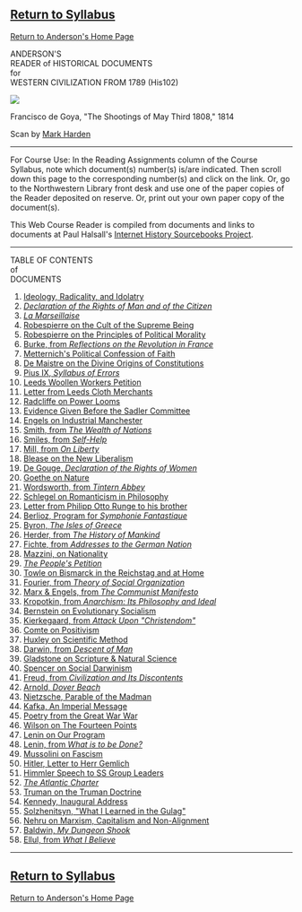 [Return to Syllabus](wc2syllab.htm)  
---  
[Return to Anderson's Home Page](http://home.nwciowa.edu/~firth/index.htm)  
  
ANDERSON'S  
READER of HISTORICAL DOCUMENTS  
for  
WESTERN CIVILIZATION FROM 1789 (His102)



![](may_3rd.jpg)



Francisco de Goya, "The Shootings of May Third 1808," 1814

Scan by [Mark Harden](http://www.artchive.com)

* * *

For Course Use: In the Reading Assignments column of the Course Syllabus, note
which document(s) number(s) is/are indicated. Then scroll down this page to
the corresponding number(s) and click on the link. Or, go to the Northwestern
Library front desk and use one of the paper copies of the Reader deposited on
reserve. Or, print out your own paper copy of the document(s).

This Web Course Reader is compiled from documents and links to documents at
Paul Halsall's [Internet History Sourcebooks
Project](http://www.fordham.edu/halsall/).

* * *



TABLE OF CONTENTS  
of  
DOCUMENTS



  1. [Ideology, Radicality, and Idolatry](ideology.htm)
  2. [_Declaration of the Rights of Man and of the Citizen_](http://www.yale.edu/lawweb/avalon/rightsof.htm)
  3. [_La Marseillaise_](http://www.fordham.edu/halsall/mod/marseill.html)
  4. [ Robespierre on the Cult of the Supreme Being](http://www.fordham.edu/halsall/mod/robespierre-supreme.html)
  5. [Robespierre on the Principles of Political Morality](http://www.fordham.edu/halsall/mod/1794robespierre.html)
  6. [Burke, from _Reflections on the Revolution in France_](http://www.baylor.edu/~BIC/WCIII/Essays/reflections.html)
  7. [ Metternich's Political Confession of Faith](http://www.fordham.edu/halsall/mod/1820metternich.html)
  8. [De Maistre on the Divine Origins of Constitutions](http://www.fordham.edu/halsall/mod/1810demaistre.html)
  9. [Pius IX, _Syllabus of Errors_](http://listserv.american.edu/catholic/church/papal/pius.ix/p9syll.html)
  10. [ Leeds Woollen Workers Petition](http://www.fordham.edu/halsall/mod/1786machines.html)
  11. [Letter from Leeds Cloth Merchants](http://www.fordham.edu/halsall/mod/1791machines.html)
  12. [Radcliffe on Power Looms](http://www.fordham.edu/halsall/mod/1828looms.html)
  13. [Evidence Given Before the Sadler Committee](http://landow.stg.brown.edu/victorian/history/workers1.html)
  14. [Engels on Industrial Manchester](http://www.fordham.edu/halsall/mod/1844engels.html)
  15. [Smith, from _The Wealth of Nations_](http://www.fordham.edu/halsall/mod/adamsmith-summary.html)
  16. [ Smiles, from _Self-Help_](http://www.fordham.edu/halsall/mod/1882smiles.html)
  17. [ Mill, from _On Liberty_](http://www.baylor.edu/~BIC/WCIII/Essays/Milltext.html)
  18. [ Blease on the New Liberalism](http://www.fordham.edu/halsall/mod/1913blease.html)
  19. [De Gouge, _Declaration of the Rights of Women_](http://www.fordham.edu/halsall/mod/1791degouge1.html)
  20. [ Goethe on Nature](http://www.warwick.ac.uk/fac/arts/History/teaching/sem10/goethe.html)
  21. [Wordsworth, from _Tintern Abbey_](http://www.fordham.edu/halsall/mod/wordsworth-tintern.html)
  22. [ Schlegel on Romanticism in Philosophy](http://www.fordham.edu/halsall/mod/schlegel-romanticism.html)
  23. [Letter from Philipp Otto Runge to his brother](http://www.warwick.ac.uk/fac/arts/History/teaching/sem10/runge.html)
  24. [Berlioz, Program for _Symphonie Fantastique_](berlioz.htm)
  25. [ Byron, _The Isles of Greece_](http://www.fordham.edu/halsall/mod/byron-greece.html)
  26. [ Herder, from _The History of Mankind_](http://www.fordham.edu/halsall/mod/1784herder-mankind.html)
  27. [ Fichte, from _Addresses to the German Nation_](http://www.fordham.edu/halsall/mod/1807fichte1.html)
  28. [ Mazzini, on Nationality](http://www.fordham.edu/halsall/mod/1852mazzini.html)
  29. [_The People's Petition_](http://www.fordham.edu/halsall/mod/1838chartism.html)
  30. [ Towle on Bismarck in the Reichstag and at Home](http://www.fordham.edu/halsall/mod/1880bismarck.html)
  31. [Fourier, from _Theory of Social Organization_](http://www.fordham.edu/halsall/mod/1820fourier.html)
  32. [ Marx & Engels, from _The Communist Manifesto_](http://www.warwick.ac.uk/fac/arts/History/teaching/sem10/commanif.html)
  33. [ Kropotkin, from _Anarchism: Its Philosophy and Ideal_](http://www.fordham.edu/halsall/mod/1896kropotkin.html)
  34. [ Bernstein on Evolutionary Socialism](http://www.fordham.edu/halsall/mod/bernstein-revsoc.html)
  35. [Kierkegaard, from _Attack Upon "Christendom"_](kierkegaard.htm)
  36. [Comte on Positivism](http://www.fordham.edu/halsall/mod/comte-positivism.html)
  37. [Huxley on Scientific Method](http://www.fordham.edu/halsall/mod/1863huxley.html)
  38. [Darwin, from _Descent of Man_](http://www.fordham.edu/halsall/mod/1871darwin.html)
  39. [ Gladstone on Scripture & Natural Science](http://www.fordham.edu/halsall/mod/1872gladstone.html)
  40. [Spencer on Social Darwinism](http://www.fordham.edu/halsall/mod/spencer-darwin.html)
  41. [Freud, from _Civilization and Its Discontents_](http://www.fordham.edu/halsall/mod/1918freud-civwelt.html)
  42. [ Arnold, _Dover Beach_](http://www.library.utoronto.ca/utel/rp/poems/arnold21.html)
  43. [ Nietzsche, Parable of the Madman](http://www.fordham.edu/halsall/mod/nietzsche-madman.html)
  44. [Kafka, An Imperial Message](kafka.htm)
  45. [Poetry from the Great War War](http://www.fordham.edu/halsall/mod/1914warpoets.html)
  46. [Wilson on The Fourteen Points](http://www.fordham.edu/halsall/mod/1918wilson.html)
  47. [Lenin on Our Program](http://www.fordham.edu/halsall/mod/1899lenin-program.html)
  48. [Lenin, from _What is to be Done?_](http://www.fordham.edu/halsall/mod/1902lenin.html)
  49. [ Mussolini on Fascism](http://www.fordham.edu/halsall/mod/mussolini-fascism.html)
  50. [Hitler, Letter to Herr Gemlich](http://h-net2.msu.edu/~german/gtext/kaiserreich/hitler2.html)
  51. [Himmler Speech to SS Group Leaders](http://www.historyplace.com/worldwar2/holocaust/h-posen.htm)
  52. [_The Atlantic Charter_](http://www.civnet.org/resources/teach/basic/part8/53.htm)
  53. [ Truman on the Truman Doctrine](http://www.fordham.edu/halsall/mod/1947TRUMAN.html)
  54. [Kennedy, Inaugural Address](http://www.fordham.edu/halsall/mod/1961Kennedy.html)
  55. [Solzhenitsyn, "What I Learned in the Gulag"](http://wsrv.clas.virginia.edu/~mmd6w/solzh.html)
  56. [Nehru on Marxism, Capitalism and Non-Alignment](http://www.fordham.edu/halsall/mod/1941nehru.html)
  57. [Baldwin, _My Dungeon Shook_](http://campus.northpark.edu/history/Classes/Sources/Baldwin.html)
  58. [ Ellul, from _What I Believe_](ellul.htm)

  
---  
  




[Return to Syllabus](wc2syllab.htm)  
---  
[Return to Anderson's Home Page](http://home.nwciowa.edu/~firth/index.htm)  
  




